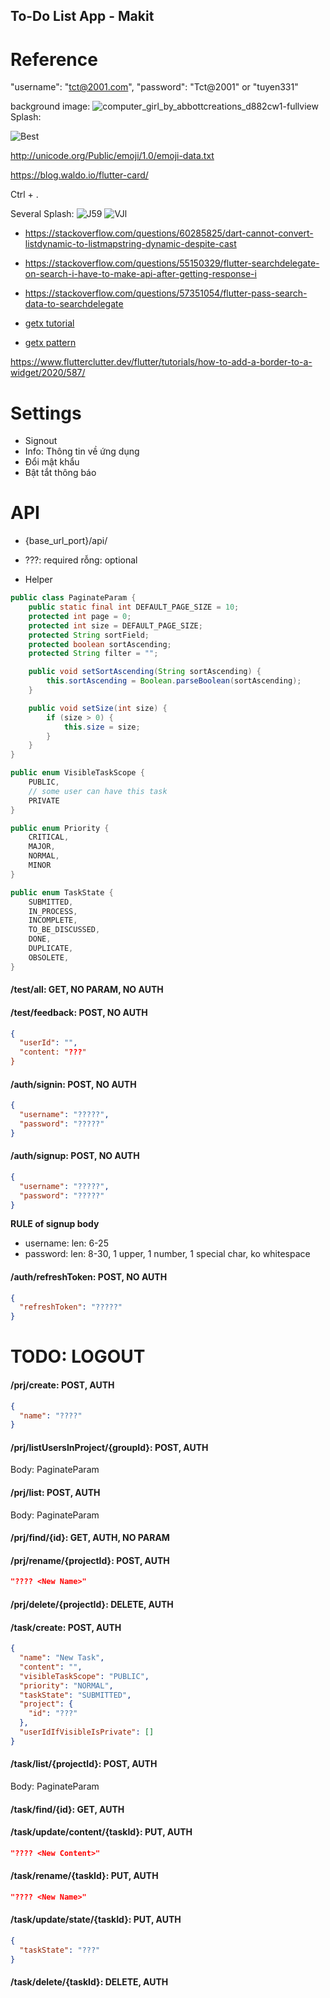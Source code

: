 ## To-Do List App - Makit


# Reference

"username": "tct@2001.com",
"password": "Tct@2001" or "tuyen331"

background image:  ![computer_girl_by_abbottcreations_d882cw1-fullview](https://user-images.githubusercontent.com/81580234/144733496-704997c2-5461-4a12-9dc9-8cc8b3971aa0.jpg)
Splash:

![Best](https://user-images.githubusercontent.com/81580234/144733465-56f0ef2b-4201-48f0-8e90-fd7ecaa28d27.gif)

http://unicode.org/Public/emoji/1.0/emoji-data.txt 

https://blog.waldo.io/flutter-card/

Ctrl + .

Several Splash: 
![J59](https://user-images.githubusercontent.com/81580234/144733422-203d405b-c0ed-45b8-aad5-0691d8d50db8.gif)
![VJl](https://user-images.githubusercontent.com/81580234/144733432-3287a883-5f49-4a40-accb-dc305ecf747a.gif)

- https://stackoverflow.com/questions/60285825/dart-cannot-convert-listdynamic-to-listmapstring-dynamic-despite-cast
- https://stackoverflow.com/questions/55150329/flutter-searchdelegate-on-search-i-have-to-make-api-after-getting-response-i

- https://stackoverflow.com/questions/57351054/flutter-pass-search-data-to-searchdelegate

- [getx tutorial](https://www.youtube.com/watch?v=wtHBsvj2QKA&list=PLCaS22Sjc8YR32XmudgmVqs49t-eKKr9t)
- [getx pattern](https://github.com/kauemurakami/getx_pattern)


https://www.flutterclutter.dev/flutter/tutorials/how-to-add-a-border-to-a-widget/2020/587/
# Settings

- Signout
- Info: Thông tin về ứng dụng
- Đổi mật khẩu
- Bật tắt thông báo

# API

- {base_url_port}/api/

- ???: required rỗng: optional
- Helper

```java
public class PaginateParam {
    public static final int DEFAULT_PAGE_SIZE = 10;
    protected int page = 0;
    protected int size = DEFAULT_PAGE_SIZE;
    protected String sortField;
    protected boolean sortAscending;
    protected String filter = "";

    public void setSortAscending(String sortAscending) {
        this.sortAscending = Boolean.parseBoolean(sortAscending);
    }

    public void setSize(int size) {
        if (size > 0) {
            this.size = size;
        }
    }
}

public enum VisibleTaskScope {
    PUBLIC,
    // some user can have this task
    PRIVATE
}

public enum Priority {
    CRITICAL,
    MAJOR,
    NORMAL,
    MINOR
}

public enum TaskState {
    SUBMITTED,
    IN_PROCESS,
    INCOMPLETE,
    TO_BE_DISCUSSED,
    DONE,
    DUPLICATE,
    OBSOLETE,
}
```

#### /test/all: GET, NO PARAM, NO AUTH

#### /test/feedback: POST, NO AUTH

```json
{
  "userId": "",
  "content: "???"
}
```

#### /auth/signin: POST, NO AUTH

```json
{
  "username": "?????",
  "password": "?????"
}
```

#### /auth/signup: POST, NO AUTH

```json
{
  "username": "?????",
  "password": "?????"
}
```

**RULE of signup body**

- username: len: 6-25
- password: len: 8-30, 1 upper, 1 number, 1 special char, ko whitespace

#### /auth/refreshToken: POST, NO AUTH

```json
{
  "refreshToken": "?????"
}
```

# TODO: LOGOUT

#### /prj/create: POST, AUTH

```json
{
  "name": "????"
}
```

#### /prj/listUsersInProject/{groupId}: POST, AUTH

Body: PaginateParam

#### /prj/list: POST, AUTH

Body: PaginateParam

#### /prj/find/{id}: GET, AUTH, NO PARAM

#### /prj/rename/{projectId}: POST, AUTH

```json
"???? <New Name>"
```

#### /prj/delete/{projectId}: DELETE, AUTH

#### /task/create: POST, AUTH

```json
{
  "name": "New Task",
  "content": "",
  "visibleTaskScope": "PUBLIC",
  "priority": "NORMAL",
  "taskState": "SUBMITTED",
  "project": {
    "id": "???"
  },
  "userIdIfVisibleIsPrivate": []
}
```

#### /task/list/{projectId}: POST, AUTH

Body: PaginateParam

#### /task/find/{id}: GET, AUTH

#### /task/update/content/{taskId}: PUT, AUTH

```json
"???? <New Content>"
```

#### /task/rename/{taskId}: PUT, AUTH

```json
"???? <New Name>"
```

#### /task/update/state/{taskId}: PUT, AUTH

```json
{
  "taskState": "???"
}
```

#### /task/delete/{taskId}: DELETE, AUTH
